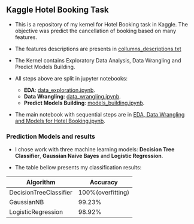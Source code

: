 ## Kaggle Hotel Booking Task

- This is a repository of my kernel for Hotel Booking task in Kaggle. The objective was predict the cancellation of booking based on many features.

- The features descriptions are presents in [collumns_descriptions.txt](https://github.com/LeAmSa/Kaggle-Hotel-Booking/blob/master/collumns_descriptions.txt "collumns_descriptions.txt")

- The Kernel contains Exploratory Data Analysis, Data Wrangling and Predict Models Building.

- All steps above are split in jupyter notebooks: 

  - __EDA__: [data_exploration.ipynb](https://github.com/LeAmSa/Kaggle-Hotel-Booking/blob/master/data_exploration.ipynb "data_exploration.ipynb").
  - __Data Wrangling__: [data_wrangling.ipynb](https://github.com/LeAmSa/Kaggle-Hotel-Booking/blob/master/data_wrangling.ipynb "data_wrangling.ipynb").
  - __Predict Models Building__: [models_building.ipynb](https://github.com/LeAmSa/Kaggle-Hotel-Booking/blob/master/models_building.ipynb "models_building.ipynb").

- The main notebook with sequential steps are in [EDA, Data Wrangling and Models for Hotel Booking.ipynb](https://github.com/LeAmSa/Kaggle-Hotel-Booking/blob/master/EDA%2C%20Data%20Wrangling%20and%20Models%20for%20Hotel%20Booking.ipynb "EDA, Data Wrangling and Models for Hotel Booking.ipynb").

### Prediction Models and results
 - I chose work with three machine learning models: __Decision Tree Classifier__, __Gaussian Naive Bayes__ and __Logistic Regression__.

- The table bellow presents my classification results:

| Algorithm | Accuracy |
|--|--|
| DecisionTreeClassifier | 100%(overfitting) |
| GaussianNB | 99.23% |
| LogisticRegression | 98.92% |








